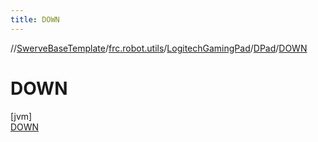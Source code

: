 ```yaml
---
title: DOWN
---
```

//[SwerveBaseTemplate](../../../../../index.html)/[frc.robot.utils](../../../index.html)/[LogitechGamingPad](../../index.html)/[DPad](../index.html)/[DOWN](index.html)



# DOWN



[jvm]\
[DOWN](index.html)


